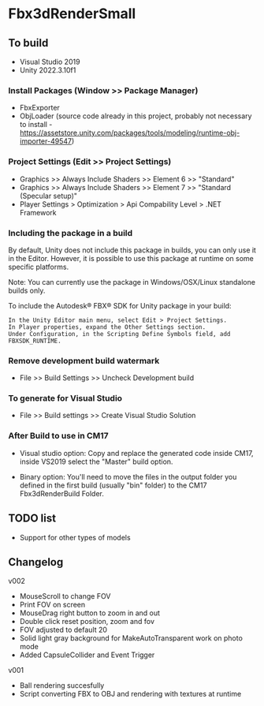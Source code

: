 # Fbx3dRenderSmall

## To build

- Visual Studio 2019
- Unity 2022.3.10f1

### Install Packages (Window >> Package Manager)

- FbxExporter
- ObjLoader (source code already in this project, probably not necessary to install - https://assetstore.unity.com/packages/tools/modeling/runtime-obj-importer-49547)

### Project Settings (Edit >> Project Settings)

- Graphics >> Always Include Shaders >> Element 6 >> "Standard"
- Graphics >> Always Include Shaders >> Element 7 >> "Standard (Specular setup)"
- Player Settings > Optimization > Api Compability Level > .NET Framework

### Including the package in a build

By default, Unity does not include this package in builds, you can only use it in the Editor. However, it is possible to use this package at runtime on some specific platforms.

Note: You can currently use the package in Windows/OSX/Linux standalone builds only.

To include the Autodesk® FBX® SDK for Unity package in your build:

    In the Unity Editor main menu, select Edit > Project Settings.
    In Player properties, expand the Other Settings section.
    Under Configuration, in the Scripting Define Symbols field, add FBXSDK_RUNTIME.

### Remove development build watermark

- File >> Build Settings >> Uncheck Development build

### To generate for Visual Studio

- File >> Build settings >> Create Visual Studio Solution

### After Build to use in CM17 

- Visual studio option:
Copy and replace the generated code inside CM17, inside VS2019 select the "Master" build option.

- Binary option:
You'll need to move the files in the output folder you defined in the first build (usually "bin" folder) to the CM17 Fbx3dRenderBuild Folder.

## TODO list

- Support for other types of models 

## Changelog

v002
 - MouseScroll to change FOV
 - Print FOV on screen
 - MouseDrag right button to zoom in and out
 - Double click reset position, zoom and fov
 - FOV adjusted to default 20
 - Solid light gray background for MakeAutoTransparent work on photo mode
 - Added CapsuleCollider and Event Trigger


v001
 - Ball rendering succesfully
 - Script converting FBX to OBJ and rendering with textures at runtime
